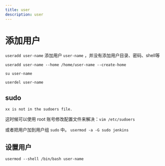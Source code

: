 ```yaml
---
title: user
description: user
---
```


# 添加用户

`useradd user-name` 添加用户 `user-name` ，并没有添加用户目录、密码、shell等

`useradd user-name --home /home/user-name --create-home`

`su user-name`

`userdel user-name`

## sudo

`xx is not in the sudoers file.`

这时候可以使用 root 账号修改配置文件来解决：`vim /etc/sudoers`

或者把用户加到用户组 `sudo` 中。
`usermod -a -G sudo jenkins`

## 设置用户

`usermod --shell /bin/bash user-name`
